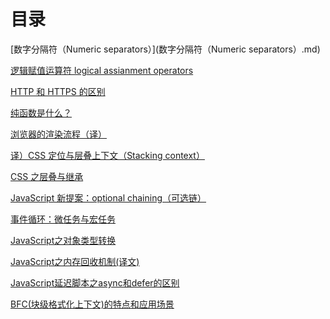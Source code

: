 # 目录

[数字分隔符（Numeric separators）](数字分隔符（Numeric separators）.md)

[逻辑赋值运算符 logical assianment operators](./逻辑赋值运算符.md)

[HTTP 和 HTTPS 的区别](./HTTP%20和%20HTTPS.md)

[纯函数是什么？](./纯函数是什么？.md)

[浏览器的渲染流程（译）](浏览器的渲染流程（译）.md)

[译）CSS 定位与层叠上下文（Stacking context）](（译）CSS%20定位与层叠上下文（Stacking%20context）.md)

[CSS 之层叠与继承](CSS%20之层叠与继承.md)

[JavaScript 新提案：optional chaining（可选链）](JavaScript%20新提案：optional%20chaining（可选链）.md)

[事件循环：微任务与宏任务](事件循环：微任务与宏任务.md)

[JavaScript之对象类型转换](JavaScript之对象类型转换.md)

[JavaScript之内存回收机制(译文)](JavaScript之内存回收机制(译文).md)

[JavaScript延迟脚本之async和defer的区别](JavaScript延迟脚本之async和defer的区别.md)

[BFC(块级格式化上下文)的特点和应用场景](BFC(块级格式化上下文)的特点和应用场景.md)



